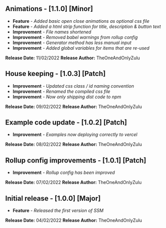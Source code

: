 ## Animations - [1.1.0] [Minor]

* **Feature** - *Added basic open close animations as optional css file*
* **Feature** - *Added a html strip function for title, description & button text*
* **Improvement** - *File names shortened*
* **Improvement** - *Removed babel warnings from rollup config*
* **Improvement** - *Generator method has less manual input*
* **Improvement** - *Added global variables for items that are re-used*

**Release Date:** 11/02/2022
**Release Author:** TheOneAndOnlyZulu


## House keeping - [1.0.3] [Patch]

* **Improvement** - *Updated css class / id naming convention*
* **Improvement** - *Renamed the compiled css file*
* **Improvement** - *Now only shipping dist code to npm*

**Release Date:** 09/02/2022
**Release Author:** TheOneAndOnlyZulu


## Example code update - [1.0.2] [Patch]

* **Improvement** - *Examples now deploying correctly to vercel*

**Release Date:** 08/02/2022
**Release Author:** TheOneAndOnlyZulu


## Rollup config improvements - [1.0.1] [Patch]

* **Improvement** - *Rollup config has been improved*

**Release Date:** 07/02/2022
**Release Author:** TheOneAndOnlyZulu


## Initial release - [1.0.0] [Major]

* **Feature** - *Released the first version of SSM*

**Release Date:** 04/02/2022
**Release Author:** TheOneAndOnlyZulu
